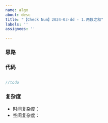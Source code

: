 ```yaml
---
name: algo
about: desc
title: "【Check Num】2024-03-dd - 1.两数之和"
labels: ''
assignees: ''

---
```


### 思路

### 代码
```java

//todo


```

### 复杂度
- 时间复杂度：
- 空间复杂度：
